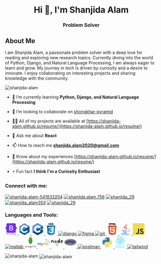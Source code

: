 <h1 align="center">Hi 👋, I'm Shanjida Alam</h1>
<h3 align="center">Problem Solver</h3>

<h2 align="left">About Me</h2>

<p align="left">
I am Shanjida Alam, a passionate problem solver with a deep love for reading and exploring new research topics. Currently diving into the world of Python, Django, and Natural Language Processing, I am always eager to learn and grow. My journey in tech is driven by curiosity and a desire to innovate. I enjoy collaborating on interesting projects and sharing knowledge with the community.
</p>

<p align="left"> <img src="https://komarev.com/ghpvc/?username=shanjida-alam&label=Profile%20views&color=0e75b6&style=flat" alt="shanjida-alam" /> </p>

- 🌱 I’m currently learning **Python, Django, and Natural Language Processing**

- 👯 I’m looking to collaborate on [shongkhar-pyramid](https://github.com/sajjad-h/shongkhar-pyramid)

- 👨‍💻 All of my projects are available at [https://shanjida-alam.github.io/resume/](https://shanjida-alam.github.io/resume/)

- 💬 Ask me about **React**

- 📫 How to reach me **shanjida.alam2020@gmail.com**

- 📄 Know about my experiences [https://shanjida-alam.github.io/resume/](https://shanjida-alam.github.io/resume/)

- ⚡ Fun fact **I think I'm a Curiosity Enthusiast**



<h3 align="left">Connect with me:</h3>
<p align="left">
<a href="https://linkedin.com/in/shanjida-alam-541833204" target="blank"><img align="center" src="https://raw.githubusercontent.com/rahuldkjain/github-profile-readme-generator/master/src/images/icons/Social/linked-in-alt.svg" alt="shanjida-alam-541833204" height="30" width="40" /></a>
<a href="https://fb.com/shanjida.alam.756" target="blank"><img align="center" src="https://raw.githubusercontent.com/rahuldkjain/github-profile-readme-generator/master/src/images/icons/Social/facebook.svg" alt="shanjida.alam.756" height="30" width="40" /></a>
<a href="https://www.codechef.com/users/shanjida_29" target="blank"><img align="center" src="https://cdn.jsdelivr.net/npm/simple-icons@3.1.0/icons/codechef.svg" alt="shanjida_29" height="30" width="40" /></a>
<a href="https://codeforces.com/profile/shanjida_alam353" target="blank"><img align="center" src="https://raw.githubusercontent.com/rahuldkjain/github-profile-readme-generator/master/src/images/icons/Social/codeforces.svg" alt="shanjida_alam353" height="30" width="40" /></a>
<a href="https://www.leetcode.com/shanjida_29" target="blank"><img align="center" src="https://raw.githubusercontent.com/rahuldkjain/github-profile-readme-generator/master/src/images/icons/Social/leet-code.svg" alt="shanjida_29" height="30" width="40" /></a>
</p>

<h3 align="left">Languages and Tools:</h3>
<p align="left">
<a href="https://getbootstrap.com" target="_blank" rel="noreferrer"> <img src="https://raw.githubusercontent.com/devicons/devicon/master/icons/bootstrap/bootstrap-plain-wordmark.svg" alt="bootstrap" width="40" height="40"/> </a>
<a href="https://www.cprogramming.com/" target="_blank" rel="noreferrer"> <img src="https://raw.githubusercontent.com/devicons/devicon/master/icons/c/c-original.svg" alt="c" width="40" height="40"/> </a>
<a href="https://www.w3schools.com/cpp/" target="_blank" rel="noreferrer"> <img src="https://raw.githubusercontent.com/devicons/devicon/master/icons/cplusplus/cplusplus-original.svg" alt="cplusplus" width="40" height="40"/> </a>
<a href="https://www.w3schools.com/css/" target="_blank" rel="noreferrer"> <img src="https://raw.githubusercontent.com/devicons/devicon/master/icons/css3/css3-original-wordmark.svg" alt="css3" width="40" height="40"/> </a>
<a href="https://www.djangoproject.com/" target="_blank" rel="noreferrer"> <img src="https://cdn.worldvectorlogo.com/logos/django.svg" alt="django" width="40" height="40"/> </a>
<a href="https://www.figma.com/" target="_blank" rel="noreferrer"> <img src="https://www.vectorlogo.zone/logos/figma/figma-icon.svg" alt="figma" width="40" height="40"/> </a>
<a href="https://git-scm.com/" target="_blank" rel="noreferrer"> <img src="https://www.vectorlogo.zone/logos/git-scm/git-scm-icon.svg" alt="git" width="40" height="40"/> </a>
<a href="https://www.w3.org/html/" target="_blank" rel="noreferrer"> <img src="https://raw.githubusercontent.com/devicons/devicon/master/icons/html5/html5-original-wordmark.svg" alt="html5" width="40" height="40"/> </a>
<a href="https://www.java.com" target="_blank" rel="noreferrer"> <img src="https://raw.githubusercontent.com/devicons/devicon/master/icons/java/java-original.svg" alt="java" width="40" height="40"/> </a>
<a href="https://developer.mozilla.org/en-US/docs/Web/JavaScript" target="_blank" rel="noreferrer"> <img src="https://raw.githubusercontent.com/devicons/devicon/master/icons/javascript/javascript-original.svg" alt="javascript" width="40" height="40"/> </a>
<a href="https://www.mathworks.com/" target="_blank" rel="noreferrer"> <img src="https://upload.wikimedia.org/wikipedia/commons/2/21/Matlab_Logo.png" alt="matlab" width="40" height="40"/> </a>
<a href="https://www.mongodb.com/" target="_blank" rel="noreferrer"> <img src="https://raw.githubusercontent.com/devicons/devicon/master/icons/mongodb/mongodb-original-wordmark.svg" alt="mongodb" width="40" height="40"/> </a>
<a href="https://www.mysql.com/" target="_blank" rel="noreferrer"> <img src="https://raw.githubusercontent.com/devicons/devicon/master/icons/mysql/mysql-original-wordmark.svg" alt="mysql" width="40" height="40"/> </a>
<a href="https://nodejs.org" target="_blank" rel="noreferrer"> <img src="https://raw.githubusercontent.com/devicons/devicon/master/icons/nodejs/nodejs-original-wordmark.svg" alt="nodejs" width="40" height="40"/> </a>
<a href="https://www.php.net" target="_blank" rel="noreferrer"> <img src="https://raw.githubusercontent.com/devicons/devicon/master/icons/php/php-original.svg" alt="php" width="40" height="40"/> </a>
<a href="https://postman.com" target="_blank" rel="noreferrer"> <img src="https://www.vectorlogo.zone/logos/getpostman/getpostman-icon.svg" alt="postman" width="40" height="40"/> </a>
<a href="https://www.python.org" target="_blank" rel="noreferrer"> <img src="https://raw.githubusercontent.com/devicons/devicon/master/icons/python/python-original.svg" alt="python" width="40" height="40"/> </a>
<a href="https://reactjs.org/" target="_blank" rel="noreferrer"> <img src="https://raw.githubusercontent.com/devicons/devicon/master/icons/react/react-original-wordmark.svg" alt="react" width="40" height="40"/> </a>
<a href="https://tailwindcss.com/" target="_blank" rel="noreferrer"> <img src="https://www.vectorlogo.zone/logos/tailwindcss/tailwindcss-icon.svg" alt="tailwind" width="40" height="40"/> </a>
</p>

<p><img align="left" src="https://github-readme-stats.vercel.app/api/top-langs?username=shanjida-alam&show_icons=true&locale=en&layout=compact" alt="shanjida-alam" /></p>

<p>&nbsp;<img align="center" src="https://github-readme-stats.vercel.app/api?username=shanjida-alam&show_icons=true&locale=en" alt="shanjida-alam" /></p>
